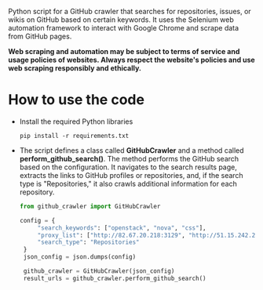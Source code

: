 Python script for a GitHub crawler that searches for repositories, issues, or wikis on GitHub based on certain keywords. It uses the Selenium web automation framework to interact with Google Chrome and scrape data from GitHub pages.

**Web scraping and automation may be subject to terms of service and usage policies of websites. Always respect the website's policies and use web scraping responsibly and ethically.**

# How to use the code

 - Install the required Python libraries
   ```
   pip install -r requirements.txt
   ```
 - The script defines a class called **GitHubCrawler** and a method called **perform_github_search()**.
   The method performs the GitHub search based on the configuration. It navigates to the search results page, extracts the links to GitHub profiles or repositories, and, if the search type is "Repositories," it also crawls additional information for each repository.
   ```python
   from github_crawler import GitHubCrawler

   config = {
        "search_keywords": ["openstack", "nova", "css"],
        "proxy_list": ["http://82.67.20.218:3129", "http://51.15.242.202:8888"],
        "search_type": "Repositories"
    }
    json_config = json.dumps(config)

    github_crawler = GitHubCrawler(json_config)
    result_urls = github_crawler.perform_github_search()
   ```

